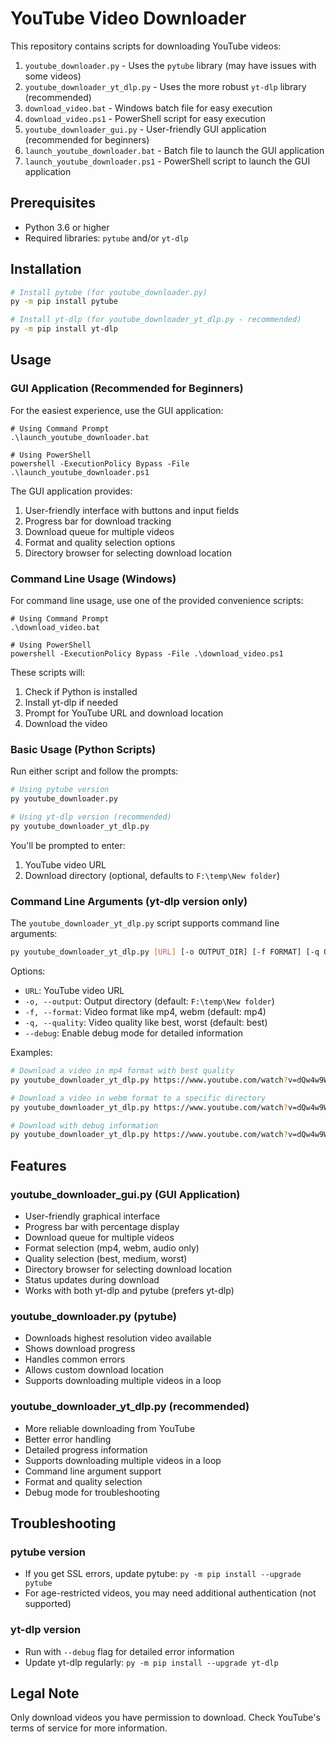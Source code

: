 # YouTube Video Downloader

This repository contains scripts for downloading YouTube videos:

1. `youtube_downloader.py` - Uses the `pytube` library (may have issues with some videos)
2. `youtube_downloader_yt_dlp.py` - Uses the more robust `yt-dlp` library (recommended)
3. `download_video.bat` - Windows batch file for easy execution
4. `download_video.ps1` - PowerShell script for easy execution
5. `youtube_downloader_gui.py` - User-friendly GUI application (recommended for beginners)
6. `launch_youtube_downloader.bat` - Batch file to launch the GUI application
7. `launch_youtube_downloader.ps1` - PowerShell script to launch the GUI application

## Prerequisites

- Python 3.6 or higher
- Required libraries: `pytube` and/or `yt-dlp`

## Installation

```bash
# Install pytube (for youtube_downloader.py)
py -m pip install pytube

# Install yt-dlp (for youtube_downloader_yt_dlp.py - recommended)
py -m pip install yt-dlp
```

## Usage

### GUI Application (Recommended for Beginners)

For the easiest experience, use the GUI application:

```
# Using Command Prompt
.\launch_youtube_downloader.bat

# Using PowerShell
powershell -ExecutionPolicy Bypass -File .\launch_youtube_downloader.ps1
```

The GUI application provides:
1. User-friendly interface with buttons and input fields
2. Progress bar for download tracking
3. Download queue for multiple videos
4. Format and quality selection options
5. Directory browser for selecting download location

### Command Line Usage (Windows)

For command line usage, use one of the provided convenience scripts:

```
# Using Command Prompt
.\download_video.bat

# Using PowerShell
powershell -ExecutionPolicy Bypass -File .\download_video.ps1
```

These scripts will:
1. Check if Python is installed
2. Install yt-dlp if needed
3. Prompt for YouTube URL and download location
4. Download the video

### Basic Usage (Python Scripts)

Run either script and follow the prompts:

```bash
# Using pytube version
py youtube_downloader.py

# Using yt-dlp version (recommended)
py youtube_downloader_yt_dlp.py
```

You'll be prompted to enter:
1. YouTube video URL
2. Download directory (optional, defaults to `F:\temp\New folder`)

### Command Line Arguments (yt-dlp version only)

The `youtube_downloader_yt_dlp.py` script supports command line arguments:

```bash
py youtube_downloader_yt_dlp.py [URL] [-o OUTPUT_DIR] [-f FORMAT] [-q QUALITY] [--debug]
```

Options:
- `URL`: YouTube video URL
- `-o, --output`: Output directory (default: `F:\temp\New folder`)
- `-f, --format`: Video format like mp4, webm (default: mp4)
- `-q, --quality`: Video quality like best, worst (default: best)
- `--debug`: Enable debug mode for detailed information

Examples:

```bash
# Download a video in mp4 format with best quality
py youtube_downloader_yt_dlp.py https://www.youtube.com/watch?v=dQw4w9WgXcQ

# Download a video in webm format to a specific directory
py youtube_downloader_yt_dlp.py https://www.youtube.com/watch?v=dQw4w9WgXcQ -f webm -o "C:\Downloads"

# Download with debug information
py youtube_downloader_yt_dlp.py https://www.youtube.com/watch?v=dQw4w9WgXcQ --debug
```

## Features

### youtube_downloader_gui.py (GUI Application)
- User-friendly graphical interface
- Progress bar with percentage display
- Download queue for multiple videos
- Format selection (mp4, webm, audio only)
- Quality selection (best, medium, worst)
- Directory browser for selecting download location
- Status updates during download
- Works with both yt-dlp and pytube (prefers yt-dlp)

### youtube_downloader.py (pytube)
- Downloads highest resolution video available
- Shows download progress
- Handles common errors
- Allows custom download location
- Supports downloading multiple videos in a loop

### youtube_downloader_yt_dlp.py (recommended)
- More reliable downloading from YouTube
- Better error handling
- Detailed progress information
- Supports downloading multiple videos in a loop
- Command line argument support
- Format and quality selection
- Debug mode for troubleshooting

## Troubleshooting

### pytube version
- If you get SSL errors, update pytube: `py -m pip install --upgrade pytube`
- For age-restricted videos, you may need additional authentication (not supported)

### yt-dlp version
- Run with `--debug` flag for detailed error information
- Update yt-dlp regularly: `py -m pip install --upgrade yt-dlp`

## Legal Note

Only download videos you have permission to download. Check YouTube's terms of service for more information.